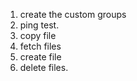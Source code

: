 1. create the custom groups
2. ping test.
3. copy file
4. fetch files
5. create file
6. delete files.